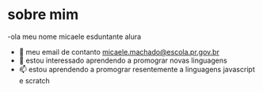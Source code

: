 # sobre mim                                                                                                                                                                
-ola meu nome micaele esduntante alura
- 🌱 meu email de contanto micaele.machado@escola.pr.gov.br
- 💞️ estou interessado aprendendo a promograr novas linguagens
- 📫 estou aprendendo a promograr resentemente a linguagens javascript e scratch                                                                              
